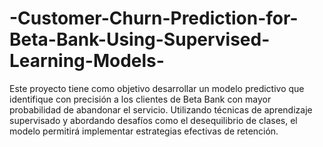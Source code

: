 # -Customer-Churn-Prediction-for-Beta-Bank-Using-Supervised-Learning-Models-
Este proyecto tiene como objetivo desarrollar un modelo predictivo que identifique con precisión a los clientes de Beta Bank con mayor probabilidad de abandonar el servicio. Utilizando técnicas de aprendizaje supervisado y abordando desafíos como el desequilibrio de clases, el modelo permitirá implementar estrategias efectivas de retención.
